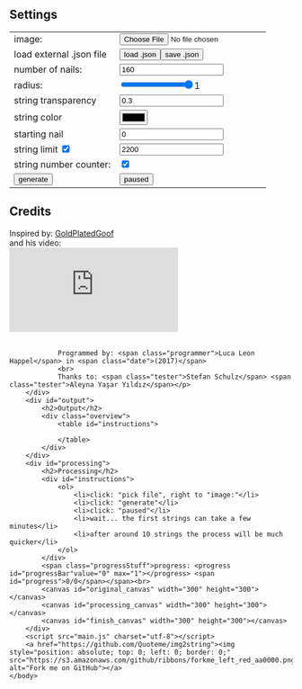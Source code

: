 <!DOCTYPE html>
<html>
	<head>
		<meta charset="utf-8">
		<title>img2string</title>
		<link rel="stylesheet" href="master.css">
		<link href="https://fonts.googleapis.com/css?family=Permanent+Marker" rel="stylesheet">
	</head>
	<body>
		<div id="settings">
			<h2>Settings</h2>
			<table id="settingsTable">
				<tr>
					<td>image:</td>
					<td><input type="file" id="fileItem" onchange="onFileSelected(event)"></td>
				</tr>
				<tr>
					<td title="load a json file which has been saved using this program that stores all the instructions that have been calculated.">load external .json file</td>
					<td><input type="file" onchange="onJSONselected(event, loadJSON)" id="filepicker" style="display: none"><button type="button" onclick="document.getElementById('filepicker').click()">load .json</button><button type="button" onclick="saveJSON()">save .json</button></td>
				</tr>
				<tr>
					<td>number of nails:</td>
					<td><input type="number" id="nails" value="160"></td>
				</tr>
				<tr>
					<td>radius:</td>
					<td><input type="range" id="radius" value="1" min="0" max="1" step="0.1" onchange="document.getElementById('radiusIndicator').innerHTML = this.value"><span id="radiusIndicator">1</span></td>
				</tr>
				<tr>
					<td>string transparency</td>
					<td><input type="number" id="transparency" value="0.3"></td>
				</tr>
				<tr>
					<td>string color</td>
					<td>
						<input type="color" id="stringColor" value="#000000">
					</td>
				</tr>
				<tr>
					<td>starting nail</td>
					<td><input type="number" id="startingNail" value="0"></td>
				</tr>
				<tr>
					<td>string limit <input type="checkbox" id="useLimit" checked></td>
					<td><input type="number" id="stringNumber" value="2200"></td>
				</tr>
				<tr>
					<td>string number counter:</td>
					<td><input type="checkbox" id="showStringNumber" checked></td>
				</tr>
				<tr>
					<td><button type="button" onclick="generate();loop();">generate</button></td>
					<td><button type="button" onclick="stopOrResume();" id="resumeButton">paused</button></td>
				</tr>
			</table>
		</div>
		<div id="credit">
			<h2>Credits</h2>
			<p>Inspired by: <a href="https://youtu.be/-S_l8GGxOhU">GoldPlatedGoof</a>
				<br>
				and his video:<br><iframe src="https://www.youtube.com/embed/-S_l8GGxOhU" frameborder="0" allow="autoplay; encrypted-media" allowfullscreen></iframe>
				<br>
				<br>

				Programmed by: <span class="programmer">Luca Leon Happel</span> in <span class="date">(2017)</span>
				<br>
				Thanks to: <span class="tester">Stefan Schulz</span> <span class="tester">Aleyna Yaşar Yıldız</span></p>
		</div>
		<div id="output">
			<h2>Output</h2>
			<div class="overview">
				<table id="instructions">

				</table>
			</div>
		</div>
		<div id="processing">
			<h2>Processing</h2>
			<div id="instructions">
				<ol>
					<li>click: "pick file", right to "image:"</li>
					<li>click: "generate"</li>
					<li>click: "paused"</li>
					<li>wait... the first strings can take a few minutes</li>
					<li>after around 10 strings the process will be much quicker</li>
				</ol>
			</div>
			<span class="progressStuff">progress: <progress id="progressBar"value="0" max="1"></progress> <span id="progress">0/0</span></span><br>
			<canvas id="original_canvas" width="300" height="300"></canvas>
			<canvas id="processing_canvas" width="300" height="300"></canvas>
			<canvas id="finish_canvas" width="300" height="300"></canvas>
		</div>
		<script src="main.js" charset="utf-8"></script>
		<a href="https://github.com/Quoteme/img2string"><img style="position: absolute; top: 0; left: 0; border: 0;" src="https://s3.amazonaws.com/github/ribbons/forkme_left_red_aa0000.png" alt="Fork me on GitHub"></a>
	</body>
</html>
